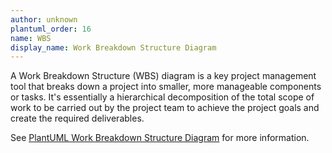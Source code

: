 ```yaml
---
author: unknown
plantuml_order: 16
name: WBS
display_name: Work Breakdown Structure Diagram
---
```


A Work Breakdown Structure (WBS) diagram is a key project management tool that breaks down a project into smaller,
more manageable components or tasks.
It's essentially a hierarchical decomposition of the total scope of work to be carried out by the project team
to achieve the project goals and create the required deliverables.

See [PlantUML Work Breakdown Structure Diagram](https://plantuml.com/en/wbs-diagram) for more information.
